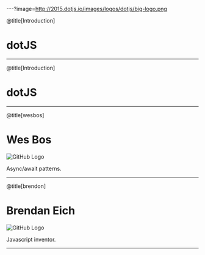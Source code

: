 ---?image=http://2015.dotjs.io/images/logos/dotjs/big-logo.png

@title[Introduction]

# dotJS


---


@title[Introduction]

# dotJS


---

@title[wesbos]

# Wes Bos

![GitHub Logo](https://pbs.twimg.com/profile_images/877525007185858562/7G9vGTca_400x400.jpg)

Async/await patterns.

---

@title[brendon]

# Brendan Eich

![GitHub Logo](https://pbs.twimg.com/profile_images/603270050556956672/T0mfRsil_400x400.png)

Javascript inventor.

---
